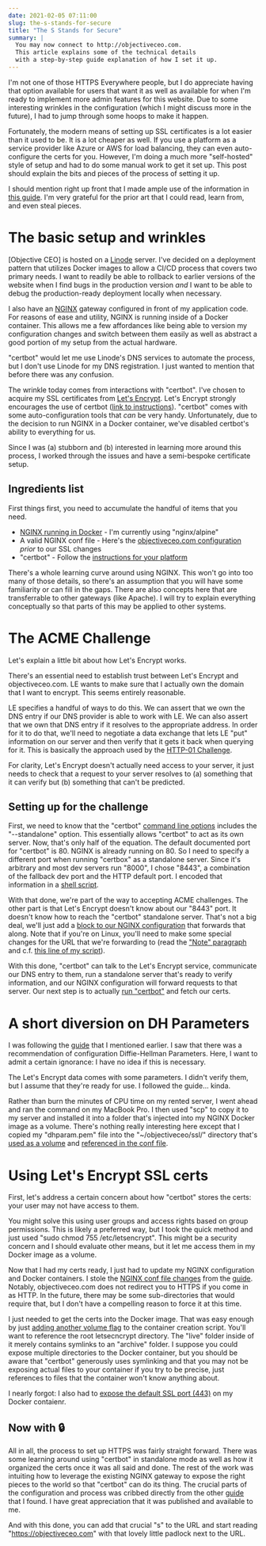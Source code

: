 ```yaml
---
date: 2021-02-05 07:11:00
slug: the-s-stands-for-secure
title: "The S Stands for Secure"
summary: |
  You may now connect to http://objectiveceo.com.
  This article explains some of the technical details
  with a step-by-step guide explanation of how I set it up.
---
```

I'm not one of those HTTPS Everywhere people, but I do appreciate having that option available for users that want it as well as available for when I'm ready to implement more admin features for this website.  Due to some interesting wrinkles in the configuration (which I might discuss more in the future), I had to jump through some hoops to make it happen.

Fortunately, the modern means of setting up SSL certificates is a lot easier than it used to be.  It is a lot cheaper as well.  If you use a platform as a service provider like Azure or AWS for load balancing, they can even auto-configure the certs for you.  However, I'm doing a much more "self-hosted" style of setup and had to do some manual work to get it set up.  This post should explain the bits and pieces of the process of setting it up.

I should mention right up front that I made ample use of the information in [this guide][guide].  I'm very grateful for the prior art that I could read, learn from, and even steal pieces.

# The basic setup and wrinkles

[Objective CEO] is hosted on a [Linode](http://linode.com) server.  I've decided on a deployment pattern that utilizes Docker images to allow a CI/CD process that covers two primary needs.  I want to readily be able to rollback to earlier versions of the website when I find bugs in the production version *and* I want to be able to debug the production-ready deployment locally when necessary.

I also have an [NGINX](https://www.nginx.com) gateway configured in front of my application code.  For reasons of ease and utility, NGINX is running inside of a Docker container.  This allows me a few affordances like being able to version my configuration changes and switch between them easily as well as abstract a good portion of my setup from the actual hardware.

"certbot" would let me use Linode's DNS services to automate the process, but I don't use Linode for my DNS registration.  I just wanted to mention that before there was any confusion.

The wrinkle today comes from interactions with "certbot".  I've chosen to acquire my SSL certificates from [Let's Encrypt](https://letsencrypt.org).  Let's Encrypt strongly encourages the use of certbot ([link to instructions](https://certbot.eff.org/lets-encrypt/ubuntubionic-nginx)).  "certbot" comes with some auto-configuration tools that *can* be very handy.  Unfortunately, due to the decision to run NGINX in a Docker container, we've disabled certbot's ability to everything for us.

Since I was (a) stubborn and (b) interested in learning more around this process, I worked through the issues and have a semi-bespoke certificate setup.

## Ingredients list

First things first, you need to accumulate the handful of items that you need.

* [NGINX running in Docker](https://hub.docker.com/_/nginx) - I'm currently using "nginx/alpine"
* A valid NGINX conf file - Here's the [objectiveceo.com configuration](https://github.com/objectiveceo/coordinator/blob/bc59ffe2a4156e98967811e071373eb18ebcb3c3/nginx/objectiveceo.conf) *prior* to our SSL changes
* "certbot" - Follow the [instructions for your platform](https://certbot.eff.org/instructions)

There's a whole learning curve around using NGINX.  This won't go into too many of those details, so there's an assumption that you will have some familiarity or can fill in the gaps.  There are also concepts here that are transferrable to other gateways (like Apache).  I will try to explain everything conceptually so that parts of this may be applied to other systems.

# The ACME Challenge

Let's explain a little bit about how Let's Encrypt works.

There's an essential need to establish trust between Let's Encrypt and objectiveceo.com.  LE wants to make sure that I actually own the domain that I want to encrypt.  This seems entirely reasonable.

LE specifies a handful of ways to do this.  We can assert that we own the DNS entry if our DNS provider is able to work with LE.  We can also assert that we own that DNS entry if it resolves to the appropriate address.  In order for it to do that, we'll need to negotiate a data exchange that lets LE "put" information on our server and then verify that it gets it back when querying for it.  This is basically the approach used by the [HTTP-01 Challenge](https://letsencrypt.org/docs/challenge-types/#http-01-challenge).

For clarity, Let's Encrypt doesn't actually need access to your server, it just needs to check that a request to your server resolves to (a) something that it can verify but (b) something that can't be predicted.

## Setting up for the challenge

First, we need to know that the "certbot" [command line options][certbot_userguide] includes the "--standalone" option.  This essentially allows "certbot" to act as its own server.  Now, that's only half of the equation.  The default documented port for "certbot" is 80.  NGINX is already running on 80.  So I need to specify a different port when running "certbox" as a standalone server.  Since it's arbitrary and most dev servers run "8000", I chose "8443", a combination of the fallback dev port and the HTTP default port.  I encoded that information in a [shell script](https://github.com/objectiveceo/devops/blob/main/host-bin/certbot-setup.sh#L4-L5).

With that done, we're part of the way to accepting ACME challenges.  The other part is that Let's Encrypt doesn't know about our "8443" port.  It doesn't know how to reach the "certbot" standalone server.  That's not a big deal, we'll just add a [block to our NGINX configuration](https://github.com/objectiveceo/coordinator/commit/26f658b6267cd7dff760650cf12c3a6817bd0cbb#diff-368c5721ce2622d7058edf46e4b7da9ac570e17e0097959fc88b9e83569aad38) that forwards that along.  Note that if you're on Linux, you'll need to make some special changes for the URL that we're forwarding to (read the ["Note" paragraph](https://github.com/objectiveceo/coordinator/tree/main/nginx#setup) and c.f. [this line of my script](https://github.com/objectiveceo/devops/blob/main/host-bin/rebuildNginx.sh#L10)).

With this done, "certbot" can talk to the Let's Encrypt service, communicate our DNS entry to them, run a standalone server that's ready to verify information, and our NGINX configuration will forward requests to that server.  Our next step is to actually [run "certbot"](https://github.com/objectiveceo/devops/blob/efc52351e3d40ac564023eb4fa16275c215fe342/host-bin/certbot-setup.sh) and fetch our certs.

# A short diversion on DH Parameters

I was following the [guide][guide] that I mentioned earlier.  I saw that there was a recommendation of configuration Diffie-Hellman Parameters.  Here, I want to admit a certain ignorance: I have no idea if this is necessary.

The Let's Encrypt data comes with some parameters.  I didn't verify them, but I assume that they're ready for use.  I followed the guide... kinda.

Rather than burn the minutes of CPU time on my rented server, I went ahead and ran the command on my MacBook Pro.  I then used "scp" to copy it to my server and installed it into a folder that's injected into my NGINX Docker image as a volume.  There's nothing really interesting here except that I copied my "dhparam.pem" file into the "~/objectiveceo/ssl/" directory that's [used as a volume](https://github.com/objectiveceo/devops/blob/efc52351e3d40ac564023eb4fa16275c215fe342/host-bin/rebuildNginx.sh#L8) and [referenced in the conf file](https://github.com/objectiveceo/coordinator/commit/6ffcc4076bc7fd7ff1d869120926286838e375c1#diff-368c5721ce2622d7058edf46e4b7da9ac570e17e0097959fc88b9e83569aad38R12).

# Using Let's Encrypt SSL certs

First, let's address a certain concern about how "certbot" stores the certs: your user may not have access to them.

You might solve this using user groups and access rights based on group permissions.  This is likely a preferred way, but I took the quick method and just used "sudo chmod 755 /etc/letsencrypt".  This might be a security concern and I should evaluate other means, but it let me access them in my Docker image as a volume.

Now that I had my certs ready, I just had to update my NGINX configuration and Docker containers.  I stole the [NGINX conf file changes](https://github.com/objectiveceo/coordinator/commit/6ffcc4076bc7fd7ff1d869120926286838e375c1#diff-368c5721ce2622d7058edf46e4b7da9ac570e17e0097959fc88b9e83569aad38R7-R14) from the [guide][].  Notably, objectiveceo.com does not redirect you to HTTPS if you come in as HTTP.  In the future, there may be some sub-directories that would require that, but I don't have a compelling reason to force it at this time.

I just needed to get the certs into the Docker image.  That was easy enough by just [adding another volume flag](https://github.com/objectiveceo/devops/blob/efc52351e3d40ac564023eb4fa16275c215fe342/host-bin/rebuildNginx.sh#L9) to the container creation script.  You'll want to reference the root letsecncrypt directory.  The "live" folder inside of it merely contains symlinks to an "archive" folder.  I suppose you could expose multiple directories to the Docker container, but you should be aware that "certbot" generously uses symlinking and that you may not be exposing actual files to your container if you try to be precise, just references to files that the container won't know anything about.

I nearly forgot: I also had to [expose the default SSL port (443)](https://github.com/objectiveceo/devops/blob/efc52351e3d40ac564023eb4fa16275c215fe342/host-bin/rebuildNginx.sh#L7) on my Docker contaienr.

## Now with &#x1F512;

All in all, the process to set up HTTPS was fairly straight forward.  There was some learning around using "certbot" in standalone mode as well as how it organized the certs once it was all said and done.  The rest of the work was intuiting how to leverage the existing NGINX gateway to expose the right pieces to the world so that "certbot" can do its thing.  The crucial parts of the configuration and process was cribbed directly from the other [guide][] that I found.  I have great appreciation that it was published and available to me.

And with this done, you can add that crucial "s" to the URL and start reading "https://objectiveceo.com" with that lovely little padlock next to the URL.


[guide]: https://dev.to/joelaberger/no-magic-letsencrypt-certbot-and-nginx-configuration-recipe-3a97
[certbot_userguide]: https://certbot.eff.org/docs/using.html#certbot-command-line-options
[certbot_install]: https://certbot.eff.org/lets-encrypt/ubuntuxenial-nginx.html
